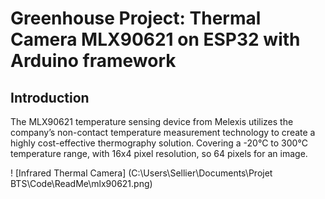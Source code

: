 # Greenhouse Project: Thermal Camera MLX90621 on ESP32 with Arduino framework

## Introduction

The MLX90621 temperature sensing device from Melexis utilizes the company’s non-contact temperature measurement technology to create a highly cost-effective thermography solution. Covering a -20°C to 300°C temperature range, with 16x4 pixel resolution, so 64 pixels for an image.

! [Infrared Thermal Camera] (C:\Users\Sellier\Documents\Projet BTS\Code\ReadMe\mlx90621.png)
